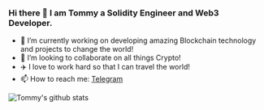 ### Hi there 👋  I am Tommy a Solidity Engineer and Web3 Developer.

- 🔭 I’m currently working on developing amazing Blockchain technology and projects to change the world!
- 👯 I’m looking to collaborate on all things Crypto!
- :airplane: I love to work hard so that I can travel the world!
- 📫 How to reach me: <a href="https://t.me/DevTeam_CSO">Telegram</a>

![Tommy's github stats](https://github-readme-stats-lac-ten-44.vercel.app/api?username=tklindt&count_private=true&include_all_commits=true&show_icons=true&theme=radical&hide=stars&rank_icon=github)
